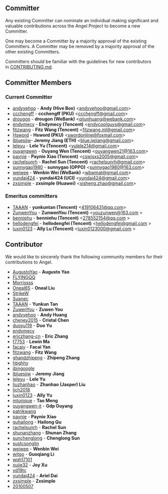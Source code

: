 ## Committer

Any existing Committer can nominate an individual making significant and valuable contributions across the Angel Project to become a new Committer. 

One may become a Committer by a majority approval of the existing Committers. A Committer may be removed by a majority approval of the other existing Committers.

Committers should be familiar with the guidelines for new contributors in [CONTRIBUTING.md](https://github.com/Tencent/angel/blob/master/CONTRIBUTING.md).

## Committer Members
### Current Committer
- [andyyehoo](https://github.com/andyyehoo) - **Andy (Hive Box)** <[andyyehoo@gmail.com](andyyehoo@gmail.com)>
- [ccchengff](https://github.com/ccchengff) - **ccchengff (PKU)** <[ccchengff@gmail.com](ccchengff@gmail.com)>
- [drougon](https://github.com/drougon) - **drougon (WeBank)** <[qijunhuang@webank.com](qijunhuang@webank.com)>
- [endymecy](https://github.com/endymecy) - **Endymecy (Tencent)** <[endycoolguys@gmail.com](endycoolguys@gmail.com)>
- [fitzwang](https://github.com/wangcaihua) - **Fitz Wang (Tencent)** <[fitzwang.ml@gmail.com](fitzwang.ml@gmail.com)>
- [Hsword](https://github.com/Hsword) - **Hsword (PKU)** <[swordonline@foxmail.com](swordonline@foxmail.com)>
- [lbluesjjw](https://github.com/bluesjjw)- **Jeremy Jiang (ETH)** <[blue.jwjiang@gmail.com](blue.jwjiang@gmail.com)>
- [leleyu](https://github.com/leleyu) - **Lele Yu (Tencent)** <[yulele214@gmail.com](yulele214@gmail.com)>
- [ouyangwen](https://github.com/ouyangwen-it) - **Ouyang Wen (Tencent)** <[ouyangwen21@163.com](ouyangwen21@163.com)>
- [paynie](https://github.com/paynie) - **Paynie Xiao (Tencent)** <[cswjsxs2005@gmail.com](cswjsxs2005@gmail.com)>
- [rachelsunrh](https://github.com/rachelsunrh) - **Rachel Sun (Tencent)** <[rachelsunrh@gmail.com](rachelsunrh@gmail.com)>
- [sunnygao1980](https://github.com/sunnygao1980) - **sunnygao (OPPO)** <[sunnygao1980@163.com](sunnygao1980@163.com)>
- [weiwee](https://github.com/weiwee) - **Wenbin Wei (WeBank)** <[wbwmat@gmail.com](wbwmat@gmail.com)>
- [yundai424](https://github.com/yundai424) - **yundai424 (UCI)** <[yundai424@gmail.com](yundai424@gmail.com)>
- [zxsimple](https://github.com/zxsimple) - **zxsimple (Huawei)** <[xisheng.zhao@gmail.com](xisheng.zhao@gmail.com)>

### Emeritus committers 
- [TAAAN](https://github.com/TAAAN) - **yunkuntan (Tencent)** <[419106431@qq.com](419106431@qq.com)>
- [ZunwenYou](https://github.com/ZunwenYou) - **ZunwenYou (Tencent)** <[youzunwen@163.com](youzunwen@163.com) >
- [benniehu](https://github.com/benniehu) - **benniehu (Tencent)** <[278552154@qq.com](278552154@qq.com) >
- [hellodengfei](https://github.com/hellodengfei) - **hellodengfei (Tencent)** <[hellodengfei@gmail.com](hellodengfei@gmail.com) >
- [luxin0123](https://github.com/luxin0123) - **Ally Lu (Tencent)** <[luxin0123000@gmail.com](luxin0123000@gmail.com) >

## Contributor

We would like to sincerely thank the following community members for their contributions to Angel.

- [AugustoYao](https://github.com/AugustoYao) - **Augusto Yao**
- [FLYINGQQ](https://github.com/FLYINGQQ)
- [Morrissss](https://github.com/Morrissss)
- [Oneal65](<https://github.com/Oneal65>) - **Oneal Liu**
- [StrikeW](https://github.com/StrikeW)
- [Suanec](https://github.com/Suanec)
- [TAAAN](https://github.com/TAAAN) - **Yunkun Tan**
- [ZuwenYou](https://github.com/ZuwenYou) - **Zuwen You**
- [andyyehoo](https://github.com/andyyehoo) - **Andy Huang**
- [cheney2015](<https://github.com/cheney2015>) - **Cristal Chen**
- [duoyu119](https://github.com/duoyu119) - **Duo Yu**
- [endymecy](https://github.com/endymecy)
- [ericzhang-cn](https://github.com/ericzhang-cn) - **Eric Zhang**
- [f7753](https://github.com/f7753) - **Lewin Ma**
- [facaiy](https://github.com/facaiy) - **Facai Yan**
- [fitzwang](https://github.com/wangcaihua) - **Fitz Wang**
- [ghandzhipeng](https://github.com/ghandzhipeng) - **Zhipeng Zhang**
- [hbghhy](https://github.com/hbghhy)
- [ibingoogle](https://github.com/ibingoogle)
- [lbluesjjw](https://github.com/bluesjjw) - **Jeremy Jiang**
- [leleyu](https://github.com/leleyu) - **Lele Yu**
- [liuzhanhao](https://github.com/liuzhanhao) - **Zhanhao (Jasper) Liu**
- [ljch2018](https://github.com/ljch2018)
- [luxin0123](https://github.com/luxin0123) - **Ally Yu**
- [mtunique](https://github.com/mtunique) - **Tao Meng**
- [ouyangwen-it](https://github.com/ouyangwen-it) - **Gdp Ouyang**
- [patrikwang](https://github.com/patrikwang)
- [paynie](https://github.com/paynie) - **Paynie Xiao**
- [quhailong](https://github.com/quhailong) - **Hailong Qu**
- [rachelsunrh](https://github.com/rachelsunrh) - **Rachel Sun**
- [shunanzhang](https://github.com/shunanzhang) - **Shunan Zhang**
- [sunchenglong](https://github.com/sunchenglong) - **Chenglong Sun**
- [sustcsonglin](https://github.com/sustcsonglin)
- [weiwee](https://github.com/weiwee) - **Wenbin Wei**
- [witgo](https://github.com/witgo) - **Guoqiang Li**
- [wqh17101](https://github.com/wqh17101)
- [xujie32](https://github.com/xujie32) - **Joy Xu**
- [yd19tc](https://github.com/yd19tc)
- [yundai424](https://github.com/yundai424) - **Ariel Dai**
- [zxsimple](https://github.com/zxsimple) - **Zxsimple**
- [20100507](https://github.com/20100507)
